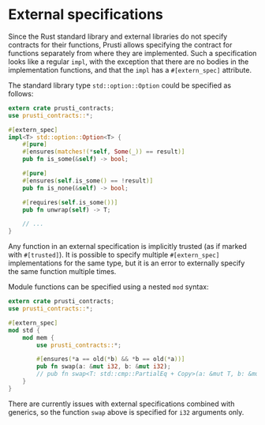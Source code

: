 # External specifications

Since the Rust standard library and external libraries do not specify contracts for their functions, Prusti allows specifying the contract for functions separately from where they are implemented. Such a specification looks like a regular `impl`, with the exception that there are no bodies in the implementation functions, and that the `impl` has a `#[extern_spec]` attribute.

The standard library type `std::option::Option` could be specified as follows:

```rust
extern crate prusti_contracts;
use prusti_contracts::*;

#[extern_spec]
impl<T> std::option::Option<T> {
    #[pure]
    #[ensures(matches!(*self, Some(_)) == result)]
    pub fn is_some(&self) -> bool;

    #[pure]
    #[ensures(self.is_some() == !result)]
    pub fn is_none(&self) -> bool;

    #[requires(self.is_some())]
    pub fn unwrap(self) -> T;

    // ...
}
```

Any function in an external specification is implicitly trusted (as if marked with `#[trusted]`). It is possible to specify multiple `#[extern_spec]` implementations for the same type, but it is an error to externally specify the same function multiple times.

Module functions can be specified using a nested `mod` syntax:

```rust
extern crate prusti_contracts;
use prusti_contracts::*;

#[extern_spec]
mod std {
    mod mem {
        use prusti_contracts::*;

        #[ensures(*a == old(*b) && *b == old(*a))]
        pub fn swap(a: &mut i32, b: &mut i32);
        // pub fn swap<T: std::cmp::PartialEq + Copy>(a: &mut T, b: &mut T);
    }
}
```

There are currently issues with external specifications combined with generics, so the function `swap` above is specified for `i32` arguments only.
